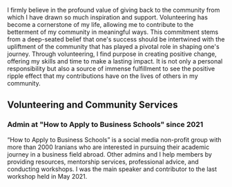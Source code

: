 I firmly believe in the profound value of giving back to the community from which I have drawn so much inspiration and support. Volunteering has become a cornerstone of my life, allowing me to contribute to the betterment of my community in meaningful ways. This commitment stems from a deep-seated belief that one's success should be intertwined with the upliftment of the community that has played a pivotal role in shaping one's journey. Through volunteering, I find purpose in creating positive change, offering my skills and time to make a lasting impact. It is not only a personal responsibility but also a source of immense fulfillment to see the positive ripple effect that my contributions have on the lives of others in my community.

## Volunteering and Community Services
### Admin at "How to Apply to Business Schools" since 2021
“How to Apply to Business Schools” is a social media non-profit group with more than 2000 Iranians who are interested in pursuing their academic journey in a business field abroad. Other admins and I help members by providing resources, mentorship services, professional advice, and conducting workshops. I was the main speaker and contributor to the last workshop held in May 2021.



